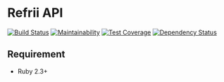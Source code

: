 # Refrii API

[![Build Status](https://travis-ci.org/mukopikmin/refrii-api.svg?branch=master)](https://travis-ci.org/mukopikmin/refrii-api)
[![Maintainability](https://api.codeclimate.com/v1/badges/735803a43f57d2785aa1/maintainability)](https://codeclimate.com/github/mukopikmin/refrii-api/maintainability)
[![Test Coverage](https://codeclimate.com/github/mukopikmin/refrii-api/badges/coverage.svg)](https://codeclimate.com/github/mukopikmin/refrii-api/coverage)
[![Dependency Status](https://gemnasium.com/badges/github.com/mukopikmin/refrii-api.svg)](https://gemnasium.com/github.com/mukopikmin/refrii-api)

## Requirement

 * Ruby 2.3+
